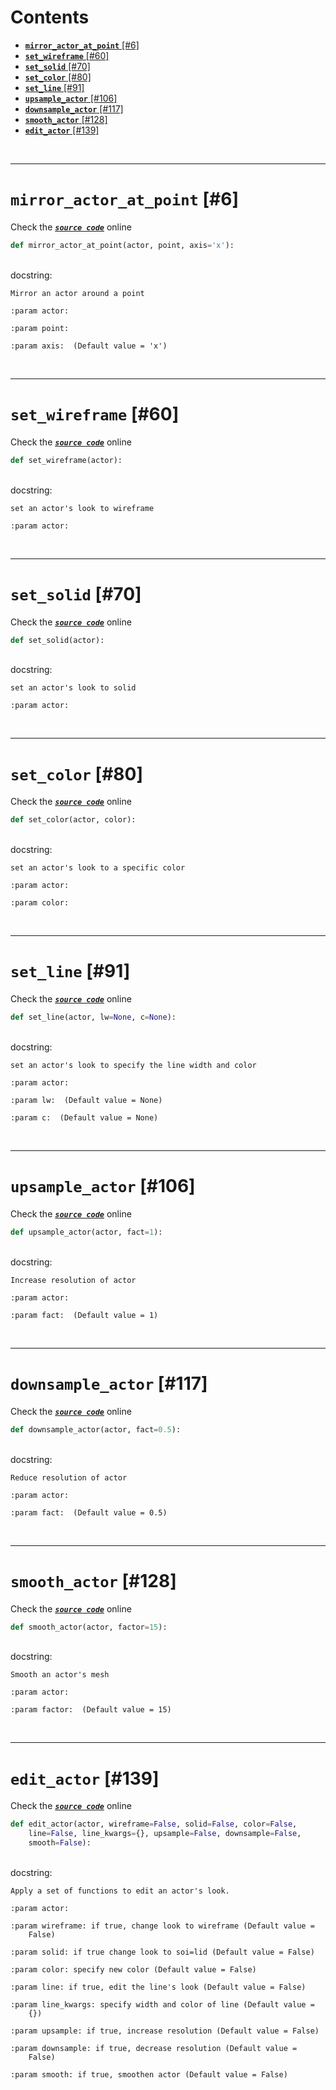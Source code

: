 



Contents
========

* [**`mirror_actor_at_point`** [#6]](#mirror_actor_at_point-6)
* [**`set_wireframe`** [#60]](#set_wireframe-60)
* [**`set_solid`** [#70]](#set_solid-70)
* [**`set_color`** [#80]](#set_color-80)
* [**`set_line`** [#91]](#set_line-91)
* [**`upsample_actor`** [#106]](#upsample_actor-106)
* [**`downsample_actor`** [#117]](#downsample_actor-117)
* [**`smooth_actor`** [#128]](#smooth_actor-128)
* [**`edit_actor`** [#139]](#edit_actor-139)


&nbsp;

--------
# **`mirror_actor_at_point`** [#6]
  
Check the [***``source code``***](https://github.com/BrancoLab/BrainRender/tree/brainglobeintegration/blob/master/brainrender/Utils/actors_funcs.py#L6) online

```python
def mirror_actor_at_point(actor, point, axis='x'):
```

&nbsp;  
docstring:

```text
Mirror an actor around a point

:param actor:

:param point:

:param axis:  (Default value = 'x')

```

&nbsp;

--------
# **`set_wireframe`** [#60]
  
Check the [***``source code``***](https://github.com/BrancoLab/BrainRender/tree/brainglobeintegration/blob/master/brainrender/Utils/actors_funcs.py#L60) online

```python
def set_wireframe(actor):
```

&nbsp;  
docstring:

```text
set an actor's look to wireframe

:param actor:

```

&nbsp;

--------
# **`set_solid`** [#70]
  
Check the [***``source code``***](https://github.com/BrancoLab/BrainRender/tree/brainglobeintegration/blob/master/brainrender/Utils/actors_funcs.py#L70) online

```python
def set_solid(actor):
```

&nbsp;  
docstring:

```text
set an actor's look to solid

:param actor:

```

&nbsp;

--------
# **`set_color`** [#80]
  
Check the [***``source code``***](https://github.com/BrancoLab/BrainRender/tree/brainglobeintegration/blob/master/brainrender/Utils/actors_funcs.py#L80) online

```python
def set_color(actor, color):
```

&nbsp;  
docstring:

```text
set an actor's look to a specific color

:param actor:

:param color:

```

&nbsp;

--------
# **`set_line`** [#91]
  
Check the [***``source code``***](https://github.com/BrancoLab/BrainRender/tree/brainglobeintegration/blob/master/brainrender/Utils/actors_funcs.py#L91) online

```python
def set_line(actor, lw=None, c=None):
```

&nbsp;  
docstring:

```text
set an actor's look to specify the line width and color

:param actor:

:param lw:  (Default value = None)

:param c:  (Default value = None)

```

&nbsp;

--------
# **`upsample_actor`** [#106]
  
Check the [***``source code``***](https://github.com/BrancoLab/BrainRender/tree/brainglobeintegration/blob/master/brainrender/Utils/actors_funcs.py#L106) online

```python
def upsample_actor(actor, fact=1):
```

&nbsp;  
docstring:

```text
Increase resolution of actor

:param actor:

:param fact:  (Default value = 1)

```

&nbsp;

--------
# **`downsample_actor`** [#117]
  
Check the [***``source code``***](https://github.com/BrancoLab/BrainRender/tree/brainglobeintegration/blob/master/brainrender/Utils/actors_funcs.py#L117) online

```python
def downsample_actor(actor, fact=0.5):
```

&nbsp;  
docstring:

```text
Reduce resolution of actor

:param actor:

:param fact:  (Default value = 0.5)

```

&nbsp;

--------
# **`smooth_actor`** [#128]
  
Check the [***``source code``***](https://github.com/BrancoLab/BrainRender/tree/brainglobeintegration/blob/master/brainrender/Utils/actors_funcs.py#L128) online

```python
def smooth_actor(actor, factor=15):
```

&nbsp;  
docstring:

```text
Smooth an actor's mesh

:param actor:

:param factor:  (Default value = 15)

```

&nbsp;

--------
# **`edit_actor`** [#139]
  
Check the [***``source code``***](https://github.com/BrancoLab/BrainRender/tree/brainglobeintegration/blob/master/brainrender/Utils/actors_funcs.py#L139) online

```python
def edit_actor(actor, wireframe=False, solid=False, color=False,
    line=False, line_kwargs={}, upsample=False, downsample=False,
    smooth=False):
```

&nbsp;  
docstring:

```text
Apply a set of functions to edit an actor's look.

:param actor:

:param wireframe: if true, change look to wireframe (Default value =
    False)

:param solid: if true change look to soi=lid (Default value = False)

:param color: specify new color (Default value = False)

:param line: if true, edit the line's look (Default value = False)

:param line_kwargs: specify width and color of line (Default value =
    {})

:param upsample: if true, increase resolution (Default value = False)

:param downsample: if true, decrease resolution (Default value =
    False)

:param smooth: if true, smoothen actor (Default value = False)

```